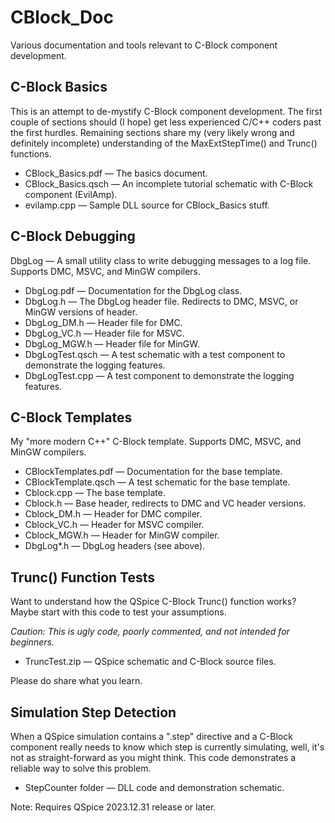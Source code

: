 # CBlock_Doc

Various documentation and tools relevant to C-Block component development.


## C-Block Basics

This is an attempt to de-mystify C-Block component development.  The first couple of sections should (I hope) get less experienced C/C++ coders past the first hurdles.  Remaining sections share my (very likely wrong and definitely incomplete) understanding of the MaxExtStepTime() and Trunc() functions.

* CBlock_Basics.pdf &mdash; The basics document.
* CBlock_Basics.qsch &mdash; An incomplete tutorial schematic with C-Block component (EvilAmp).
* evilamp.cpp &mdash; Sample DLL source for CBlock_Basics stuff.

## C-Block Debugging

DbgLog &mdash; A small utility class to write debugging messages to a log file.  Supports DMC, MSVC, and MinGW compilers.

* DbgLog.pdf &mdash; Documentation for the DbgLog class.
* DbgLog.h &mdash; The DbgLog header file.  Redirects to DMC, MSVC, or MinGW versions of header.
* DbgLog_DM.h &mdash; Header file for DMC.
* DbgLog_VC.h &mdash; Header file for MSVC.
* DbgLog_MGW.h &mdash; Header file for MinGW.
* DbgLogTest.qsch &mdash; A test schematic with a test component to demonstrate the logging features.
* DbgLogTest.cpp &mdash; A test component to demonstrate the logging features.

## C-Block Templates

My "more modern C++" C-Block template.  Supports DMC, MSVC, and MinGW compilers.

* CBlockTemplates.pdf &mdash; Documentation for the base template.
* CBlockTemplate.qsch &mdash; A test schematic for the base template.
* Cblock.cpp &mdash; The base template.
* Cblock.h &mdash; Base header, redirects to DMC and VC header versions.
* Cblock_DM.h &mdash; Header for DMC compiler.
* Cblock_VC.h &mdash; Header for MSVC compiler.
* Cblock_MGW.h &mdash; Header for MinGW compiler.
* DbgLog*.h &mdash; DbgLog headers (see above).

## Trunc() Function Tests

Want to understand how the QSpice C-Block Trunc() function works?  Maybe start with this code to test your assumptions.

*Caution: This is ugly code, poorly commented, and not intended for beginners.*

* TruncTest.zip &mdash; QSpice schematic and C-Block source files.

Please do share what you learn.

## Simulation Step Detection

When a QSpice simulation contains a ".step" directive and a C-Block component really needs to know which step is currently simulating, well, it's not as straight-forward as you might think.  This code demonstrates a reliable way to solve this problem.

* StepCounter folder &mdash; DLL code and demonstration schematic.

Note:  Requires QSpice 2023.12.31 release or later.

